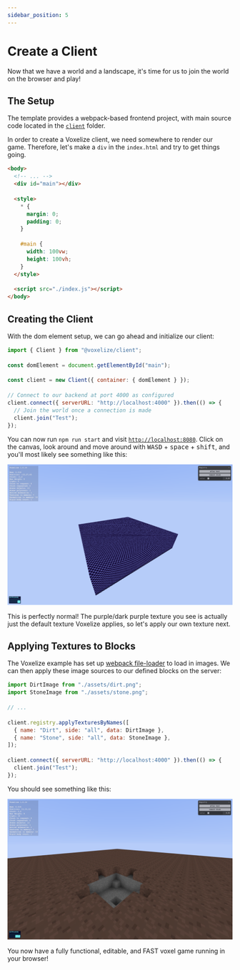 ```yaml
---
sidebar_position: 5
---
```


# Create a Client

Now that we have a world and a landscape, it's time for us to join the world on the browser and play!

## The Setup

The template provides a webpack-based frontend project, with main source code located in the [`client`](https://github.com/shaoruu/voxelize-example/tree/master/client) folder.

In order to create a Voxelize client, we need somewhere to render our game. Therefore, let's make a `div` in the `index.html` and try to get things going.

```html title="client/index.html" {3-15}
<body>
  <!-- ... -->
  <div id="main"></div>

  <style>
    * {
      margin: 0;
      padding: 0;
    }

    #main {
      width: 100vw;
      height: 100vh;
    }
  </style>

  <script src="./index.js"></script>
</body>
```

## Creating the Client

With the dom element setup, we can go ahead and initialize our client:

```js title="client/index.js"
import { Client } from "@voxelize/client";

const domElement = document.getElementById("main");

const client = new Client({ container: { domElement } });

// Connect to our backend at port 4000 as configured
client.connect({ serverURL: "http://localhost:4000" }).then(() => {
  // Join the world once a connection is made
  client.join("Test");
});
```

You can now run `npm run start` and visit [`http://localhost:8080`](http://localhost:8080). Click on the canvas, look around and move around with <kbd>WASD</kbd> + <kbd>space</kbd> + <kbd>shift</kbd>, and you'll most likely see something like this:

![](./assets/no-texture.png)

This is perfectly normal! The purple/dark purple texture you see is actually just the default texture Voxelize applies, so let's apply our own texture next.

## Applying Textures to Blocks

The Voxelize example has set up [webpack file-loader](https://v4.webpack.js.org/loaders/file-loader/) to load in images. We can then apply these image sources to our defined blocks on the server:

```js title="client/index.js" {6-9}
import DirtImage from "./assets/dirt.png";
import StoneImage from "./assets/stone.png";

// ...

client.registry.applyTexturesByNames([
  { name: "Dirt", side: "all", data: DirtImage },
  { name: "Stone", side: "all", data: StoneImage },
]);

client.connect({ serverURL: "http://localhost:4000" }).then(() => {
  client.join("Test");
});
```

You should see something like this:

![](./assets/yes-texture.png)

You now have a fully functional, editable, and FAST voxel game running in your browser!
